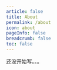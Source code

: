 ```yaml
---
article: false
title: About
permalink: /about
icon: about
pageInfo: false
breadcrumb: false
toc: false
---
```




<div class = "about-page"><BloggerInfo/></div>


<!-- 你好，我是Jiaolong，很高兴你能看到这里，那我就来介绍下我自己吧。 -->

还没开始写。。。


<style>

.about-page .blogger-info{
    background:unset !important;
}

.about-page .num-wrapper{
    display:none;
}

</style>